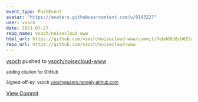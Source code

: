 ```yaml
---
event_type: PushEvent
avatar: "https://avatars.githubusercontent.com/u/814322?"
user: vsoch
date: 2021-07-27
repo_name: vsoch/noisecloud-www
html_url: https://github.com/vsoch/noisecloud-www/commit/7ebdd6d8cb653a0be6e3ba9c5bd04d3b7c0febc0
repo_url: https://github.com/vsoch/noisecloud-www
---
```


<a href='https://github.com/vsoch' target='_blank'>vsoch</a> pushed to <a href='https://github.com/vsoch/noisecloud-www' target='_blank'>vsoch/noisecloud-www</a>

<small>adding citation for GitHub

Signed-off-by: vsoch <vsoch@users.noreply.github.com></small>

<a href='https://github.com/vsoch/noisecloud-www/commit/7ebdd6d8cb653a0be6e3ba9c5bd04d3b7c0febc0' target='_blank'>View Commit</a>